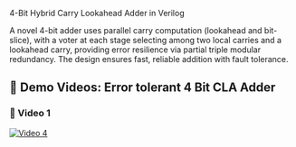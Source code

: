 
4-Bit Hybrid Carry Lookahead Adder in Verilog

A novel 4-bit adder uses parallel carry computation (lookahead and bit-slice), with a voter at each stage selecting among two local carries and a lookahead carry, providing error resilience via partial triple modular redundancy. The design ensures fast, reliable addition with fault tolerance.


## 🎥 Demo Videos: Error tolerant 4 Bit CLA Adder

### 🔹 Video 1
[![Video 4](https://img.youtube.com/vi/o9kBrMA3NzQ/0.jpg)](https://youtu.be/o9kBrMA3NzQ)

